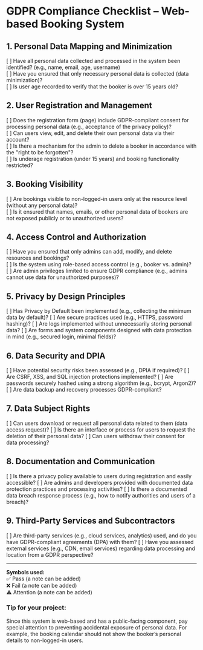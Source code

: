 # GDPR Compliance Checklist – Web-based Booking System

## 1. Personal Data Mapping and Minimization
[ ] Have all personal data collected and processed in the system been identified? (e.g., name, email, age, username)  
[ ] Have you ensured that only necessary personal data is collected (data minimization)?  
[ ] Is user age recorded to verify that the booker is over 15 years old?  

## 2. User Registration and Management
[ ] Does the registration form (page) include GDPR-compliant consent for processing personal data (e.g., acceptance of the privacy policy)?  
[ ] Can users view, edit, and delete their own personal data via their account?  
[ ] Is there a mechanism for the admin to delete a booker in accordance with the "right to be forgotten"?  
[ ] Is underage registration (under 15 years) and booking functionality restricted?  

## 3. Booking Visibility
[ ] Are bookings visible to non-logged-in users only at the resource level (without any personal data)?  
[ ] Is it ensured that names, emails, or other personal data of bookers are not exposed publicly or to unauthorized users?  

## 4. Access Control and Authorization
[ ] Have you ensured that only admins can add, modify, and delete resources and bookings?  
[ ] Is the system using role-based access control (e.g., booker vs. admin)?  
[ ] Are admin privileges limited to ensure GDPR compliance (e.g., admins cannot use data for unauthorized purposes)?  

## 5. Privacy by Design Principles
[ ] Has Privacy by Default been implemented (e.g., collecting the minimum data by default)?
[ ] Are secure practices used (e.g., HTTPS, password hashing)?
[ ] Are logs implemented without unnecessarily storing personal data?
[ ] Are forms and system components designed with data protection in mind (e.g., secured login, minimal fields)?

## 6. Data Security and DPIA
[ ] Have potential security risks been assessed (e.g., DPIA if required)?
[ ] Are CSRF, XSS, and SQL injection protections implemented?
[ ] Are passwords securely hashed using a strong algorithm (e.g., bcrypt, Argon2)?
[ ] Are data backup and recovery processes GDPR-compliant?

## 7. Data Subject Rights
[ ] Can users download or request all personal data related to them (data access request)?
[ ] Is there an interface or process for users to request the deletion of their personal data?
[ ] Can users withdraw their consent for data processing?

## 8. Documentation and Communication
[ ] Is there a privacy policy available to users during registration and easily accessible?
[ ] Are admins and developers provided with documented data protection practices and processing activities?
[ ] Is there a documented data breach response process (e.g., how to notify authorities and users of a breach)?

## 9. Third-Party Services and Subcontractors
[ ] Are third-party services (e.g., cloud services, analytics) used, and do you have GDPR-compliant agreements (DPA) with them?
[ ] Have you assessed external services (e.g., CDN, email services) regarding data processing and location from a GDPR perspective?

---

**Symbols used:**  
✅ Pass (a note can be added)  
❌ Fail (a note can be added)  
⚠️ Attention (a note can be added)

### Tip for your project:
Since this system is web-based and has a public-facing component, pay special attention to preventing accidental exposure of personal data. For example, the booking calendar should not show the booker’s personal details to non-logged-in users.
